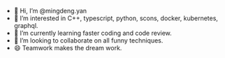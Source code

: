 - 👋 Hi, I’m @mingdeng.yan
- 👀 I’m interested in C++, typescript, python, scons, docker, kubernetes, graphql.
- 🌱 I’m currently learning faster coding and code review.
- 💞️ I’m looking to collaborate on all funny techniques.
- 😄 Teamwork makes the dream work.

<!---
mingdeng1/mingdeng1 is a ✨ special ✨ repository because its `README.md` (this file) appears on your GitHub profile.
You can click the Preview link to take a look at your changes.
--->
